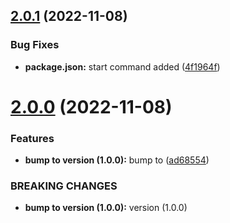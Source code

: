 ## [2.0.1](https://github.com/AniCrad/indian-rail/compare/v2.0.0...v2.0.1) (2022-11-08)


### Bug Fixes

* **package.json:** start command added ([4f1964f](https://github.com/AniCrad/indian-rail/commit/4f1964fe5628c40082aad492bc8b18fb9f2acb85))



# [2.0.0](https://github.com/AniCrad/indian-rail/compare/v1.0.0...v2.0.0) (2022-11-08)


### Features

* **bump to version  (1.0.0):** bump to ([ad68554](https://github.com/AniCrad/indian-rail/commit/ad685541aec759eee665b693986de1b18270f483))


### BREAKING CHANGES

* **bump to version  (1.0.0):** version  (1.0.0)



